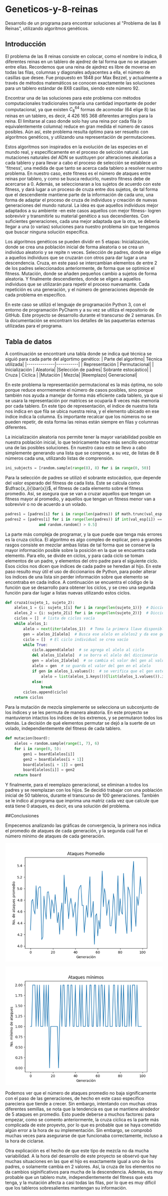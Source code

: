 # Geneticos-y-8-reinas
Desarrollo de un programa para encontrar soluciones al "Problema de las 8 Reinas", utilizando algoritmos genéticos.

## Introducción

El problema de las 8 reinas consiste en colocar, como el nombre lo indica, 8 diferentes reinas en un tablero de ajedrez de tal forma que no se ataquen entre ellas. Recordemos que una reina de ajedrez es libre de moverse en todas las filas, columnas y diagonales adyacentes a ella, el número de casillas que desee. Fue propuesto en 1848 por Max Bezzel, y actualmente a través de métodos matemáticos se conocen exactamente las soluciones para un tablero estándar de 8X8 casillas, siendo este número 92. 

Encontrar una de las soluciones para este problema con métodos computacionales tradicionales tomaría una cantidad importante de poder computacional, ya que existen $C^{64}_8$ formas de acomodar (64 elige 8) las reinas en un tablero, es decir, 4 426 165 368 diferentes arreglos para la reina. El limitarse al caso donde solo hay una reina por cada fila (o equivalentemente columna) reduce en gran medida el número de casos posibles. Aún así, este problema resulta óptimo para ser resuelto con algoritmos genéticos, y utilizando una representación de permutaciones.

Estos algoritmos son inspirados en la evolución de las especies en el mundo real, y específicamente en el proceso de selcción natural. Las mutaciones naturales del ADN se sustituyen por alteraciones aleatorias a cada tablero y para llevar a cabo el proceso de selección se establece un 'fitness', una medida de que tanto se acerca cada tablero a resolver nuestro problema. En nuestro caso, este fitness es el número de ataques entre reinas por tablero, y como se busca reducirlo, nuestro fitness debe de acercarse a 0. Además, se seleccionaran a los sujetos de acuerdo con este fitness, y dará lugar a un proceso de cruza entre dos sujetos, de tal forma que el descendiente mantiene parte de la información de cada uno, una forma de adaptar el proceso de cruza de individuos y creación de nuevas generaciones del mundo natural.  La idea es que aquellos individuos mejor adaptados a su ambiente -en este casos aquellos con mejor fitness- logren sobrevivir y transmitirle su material genético a sus decendientes. Con suficientes generaciones, cada una mejor adaptada que la otra, se debería llegar a una (o varias) soluciones para nuestro problema sin que tengamos que buscar ninguna solución específica.

Los algoritmos genéticos se pueden dividir en 5 etapas: Inicialización, donde se crea una población inicial de forma aleatoria o se crea un individuo aleatorio y se repite n veces. Selección de padres, donde se elige a aquellos individuos que se cruzarán con otros para dar lugar a una descendencia. Cruza, en este pasó se intercambian elementos de entre 2 de los padres seleccionados anteriormente, de forma que se optimice el fitness. Mutación, donde se añaden pequeños cambio a sujetos de forma aleatoria. Y finalmente descendientes, donde se eligen a aquellos individuos que se utilizarán para repetir el proceso nuevamante. Cada repetición es una generación, y el número de generaciones depende de cada problema en específico.

En este caso se utilizó el lenguaje de programación Python 3, con el entorno de programación PyCharm y a su vez se utiliza el repositorio de GitHub. Este proyecto se desarrollo durante el transcurso de 2 semanas. En la documentación se encontrarn los detalles de las paqueterías externas utilizadas para el programa.

## Tabla de datos
A continuación se encontraré una tabla donde se indica qué técnica se siguió para cada parte del algortimo genético:
| Parte del algoritmo| Técnica utilizada|
|--------------|-----------|
| Representación | Permutacional|
| Inicialización | Aleatoria|
|Selección de padres| Sobrante estocástico|
| Cruza | Cíclica |
|Mutación | Mezcla|
|Reemplazo| Generacional|

En este problema la representación permutacional es la más óptima, no solo porque reduce enormemente el número de casos posibles, sino porque también nos ayuda a manejar de forma más eficiente cada tablero, ya que si se usara la representación por matrices se ocuparía 8 veces más memoria por cada tablero. En este tipo de representación, el índice de nuestra lista nos indica en que fila se ubica nuestra reina, y el elemento ubicado en ese índice indica la columna. Es importante recalcar que los números no se pueden repetir, de esta forma las reinas están siempre en filas y columnas diferentes.

La inicialización aleatoria nos permite tener la mayor variabilidad posible en nuestra población inicial, lo que teóricamente hace más sencillo encontrar una de las posibles soluciones. En nuestro caso esto se llevo a cabo simplemente generando una lista que se compone, a su vez, de listas de 8 números cada una, utilizando listas de comprensión.

``` python
ini_subjects = [random.sample(range(8), 8) for i in range(0, 50)]
```
Para la selección de padres se utilizó el sobrante estocástico, que depende del valor esperado del fitness de cada lista. Este se calcula como 
$\dfrac{x_i}{\bar{x}}$, el fitness de cada elemento sobre el fitness promedio. Así, se asegura que se van a cruzar aquellos que tengan un fitness mayor al promedio, y aquellos que tengan un fitness menor van a sobrevivir o no de acuerdo a un volado.
```python
padres1 = [padres[i] for i in range(len(padres)) if math.trunc(val_esp[i]) > 0]
padres2 = [padres[i] for i in range(len(padres)) if int(val_esp[i]) == 0
               and random.random() > 0.5]
```
La parte más compleja de programar, y la que puede que tenga más errores es la cruza cíclica. El algoritmo es algo compleo de explicar, pero a grandes rasgos consiste en mezclar ambas listas de tal forma que se conserve la mayor información posible sobre la posición en la que se encuentra cada elemento. Para ello, se divide en ciclos, y para cada ciclo se toman elementos de un padre, y elementos del otro padre para el siguiente ciclo. Esos ciclos nos dicen que índices de cada padre se heredan al hijo. En este paso resulto muy útil el uso de diccionarios de Python, para poder alterar los índices de una lista sin perder información sobre que elemento se encontraba en cada índice. A continuación se encuentra el código de la función que se desarrollo para obtener los ciclos, y se creo una segunda función para dar lugar a listas nuevas utilizando estos ciclos.
```python
def cruza1(sujeto_1, sujeto_2):
    alelos_1 = {i: sujeto_1[i] for i in range(len(sujeto_1))}  # Diccionario de los alelos del primer sujeto
    alelos_2 = {i: sujeto_2[i] for i in range(len(sujeto_2))}  # Diccionario de los alelos del segundo sujeto
    ciclos = []  # lista de ciclos vacía
    while alelos_1:
        alelo = next(iter(alelos_1))  # Toma la primera llave disponible en alelos 1
        gen = alelos_2[alelo]  # Busca ese alelo en alelos2 y da ese gen
        ciclo = []  # El ciclo individual se crea vacío
        while True:
            ciclo.append(alelo)  # se agrega el alelo al ciclo
            del alelos_1[alelo]  # se borra el alelo del diccionario
            gen = alelos_2[alelo]  # se cambia el valor del gen al valor del alelo actual
            alelo = gen  # se guarda el valor del gen en el alelo
            if gen in alelos_1.values():  # se verifica que el gen esté en los disponibles
                alelo = list(alelos_1.keys())[list(alelos_1.values()).index(alelo)]
            else:
                break
        ciclos.append(ciclo)
    return ciclos
```
Para la mutación de mezcla simplemente se selecciona un subconjunto de los índices y se les permuta de manera aleatoria. En este proyecto se mantuvieron intactos los índices de los extremos, y se permutaron todos los demás. La decisión de qué elementos permutar se dejó a la suerte de un volado, independientemente del fitness de cada tablero.

``` python
def mutacion(board):
    alelos = random.sample(range(1, 7), 6)
    for i in range(0, 5):
        gen1 = board[alelos[i]]
        gen2 = board[alelos[i + 1]]
        board[alelos[i + 1]] = gen1
        board[alelos[i]] = gen2
    return board
```
Y finalmente, para el reemplazo generacional, se eliminan a todos los padres y se reemplazan con los hijos. Se decidió trabajar con una población inicial de 50 tableros, durante el transcurso de 100 generaciones. También se le indico al programa que imprima una matriz cada vez que calcule que está tiene 0 ataques, es decir, es una solución del problema.

##Conclusiones

Empecemos analizando las gráficas de convergencia, la primera nos indica el promedio de ataques de cada generación, y la segunda cuál fue el número mínimo de ataques de cada generación.

![Ataques promedio](https://github.com/Sesilu00/Geneticos-y-8-reinas/blob/main/ataques_promedio.png)

![Ataques mínimos](https://github.com/Sesilu00/Geneticos-y-8-reinas/blob/main/ataques_minimos.png)

Podemos ver que el número de ataques promedio no baja significamente con el paso de las generaciones, de hecho en este caso específico pareciera que tiende a crecer. Sin embargo, intentando con muchas otras diferentes semillas, se nota que la tendencia es que se mantiene alrededor de 5 ataques en promedio. Esto puede deberse a muchos factores: para empezar, como se comento anteriormente, la cruza cíclica es la parte más complicada de este proyevto, por lo que es probable que se haya cometido algún error a la hora de su implementación. Sin embargo, se comprobó muchas veces para asegurarse de que funcionaba correctamente, incluso a la hora de ciclarse.

Otra explicación es el hecho de que este tipo de mezcla no da mucha variabilidad. A la hora del desarrollo de este proyecto se observó que hay muchas situaciones en las que el hijo es exactamente igual a uno de los padres, o solamente cambia en 2 valores. Así, la cruza de los elementos no da cambios siginificativos para mucha de la descendencia. Además, es muy probable que un tablero mute, independientemente del fitness que esta tenga, y la mutación afecta a casi todas las filas, por lo que es muy díficil que los tableros sobresalientes mantengan su información.
